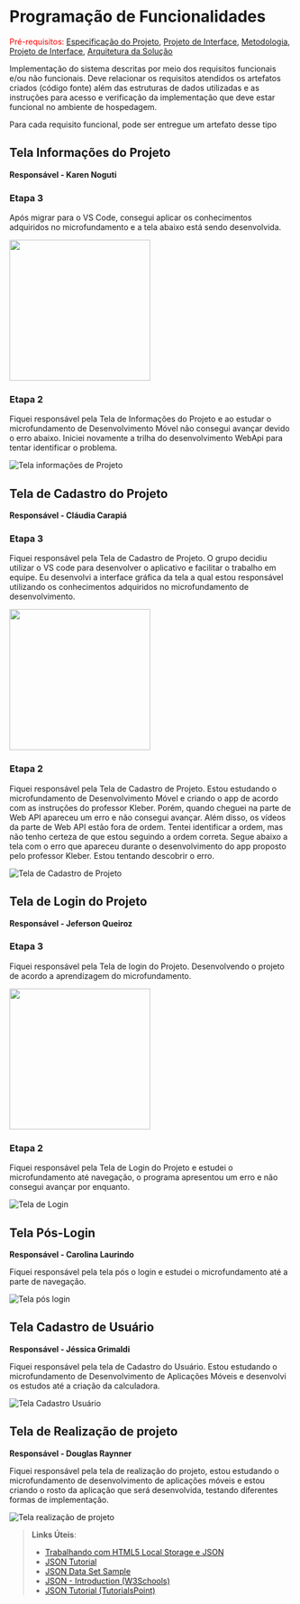# Programação de Funcionalidades

<span style="color:red">Pré-requisitos: <a href="2-Especificação do Projeto.md"> Especificação do Projeto</a></span>, <a href="3-Projeto de Interface.md"> Projeto de Interface</a>, <a href="4-Metodologia.md"> Metodologia</a>, <a href="3-Projeto de Interface.md"> Projeto de Interface</a>, <a href="5-Arquitetura da Solução.md"> Arquitetura da Solução</a>

Implementação do sistema descritas por meio dos requisitos funcionais e/ou não funcionais. Deve relacionar os requisitos atendidos os artefatos criados (código fonte) além das estruturas de dados utilizadas e as instruções para acesso e verificação da implementação que deve estar funcional no ambiente de hospedagem.

Para cada requisito funcional, pode ser entregue um artefato desse tipo

## Tela Informações do Projeto

**Responsável - Karen Noguti**
### Etapa 3

Após migrar para o VS Code, consegui aplicar os conhecimentos adquiridos no microfundamento e a tela abaixo está sendo desenvolvida. 

<img src="img/tela_inscrever.png" width= 250>

### Etapa 2
Fiquei responsável pela Tela de Informações do Projeto  e ao estudar o microfundamento de Desenvolvimento Móvel não consegui avançar devido o erro abaixo. Iniciei novamente a trilha do desenvolvimento WebApi para tentar identificar o problema.

![Tela informações de Projeto](img/Tela_Informacoes_Projeto.png)

## Tela de Cadastro do Projeto

**Responsável - Cláudia Carapiá**

### Etapa 3
Fiquei responsável pela Tela de Cadastro de Projeto. O grupo decidiu utilizar o VS code para desenvolver o aplicativo e facilitar o trabalho em equipe. Eu desenvolvi a interface gráfica da tela a qual estou responsável utilizando os conhecimentos adquiridos no microfundamento de desenvolvimento. 

<img src="img/cadastro_projeto2.png" width= 250>

### Etapa 2
Fiquei responsável pela Tela de Cadastro de Projeto. Estou estudando o microfundamento de Desenvolvimento Móvel e criando o app de acordo com as instruções do professor Kleber. Porém, quando cheguei na parte de Web API apareceu um erro e não consegui avançar. Além disso, os vídeos da parte de Web API estão fora de ordem. Tentei identificar a ordem, mas não tenho certeza de que estou seguindo a ordem correta. Segue abaixo a tela com o erro que apareceu durante o desenvolvimento do app proposto pelo professor Kleber. Estou tentando descobrir o erro. 


![Tela de Cadastro de Projeto](img/tela_erro.png)

## Tela de Login do Projeto

**Responsável - Jeferson Queiroz**

### Etapa 3
Fiquei responsável pela Tela de login do Projeto. Desenvolvendo o projeto de acordo a aprendizagem do microfundamento.

<img src="img/Tela_login.png" width= 250>

### Etapa 2
Fiquei responsável pela Tela de Login do Projeto e estudei o microfundamento até navegação, o programa apresentou um erro e não consegui avançar por enquanto.


![Tela de Login](img/tela_erro_jeferson.jpeg)


## Tela Pós-Login

**Responsável - Carolina Laurindo**

Fiquei responsável pela tela pós o login e estudei o microfundamento até a parte de navegação. 

![Tela pós login](img/tela-pos-login.jpg)

## Tela Cadastro de Usuário

**Responsável - Jéssica Grimaldi**

Fiquei responsável pela tela de Cadastro do Usuário. Estou estudando o microfundamento de Desenvolvimento de Aplicações Móveis e desenvolvi os estudos até a criação da calculadora.  

![Tela Cadastro Usuário](img/evolucaodeEstudosTelaCadastro.png)

## Tela de Realização de projeto

**Responsável - Douglas Raynner**

Fiquei responsável pela tela de realização do projeto, estou estudando o microfundamento de desenvolvimento de aplicações móveis e estou criando o rosto da aplicação que será desenvolvida, testando diferentes formas de implementação.

![Tela realização de projeto](img/DevTelaRealProjeto.png)




> **Links Úteis**:
>
> - [Trabalhando com HTML5 Local Storage e JSON](https://www.devmedia.com.br/trabalhando-com-html5-local-storage-e-json/29045)
> - [JSON Tutorial](https://www.w3resource.com/JSON)
> - [JSON Data Set Sample](https://opensource.adobe.com/Spry/samples/data_region/JSONDataSetSample.html)
> - [JSON - Introduction (W3Schools)](https://www.w3schools.com/js/js_json_intro.asp)
> - [JSON Tutorial (TutorialsPoint)](https://www.tutorialspoint.com/json/index.htm)
